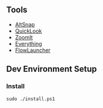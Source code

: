 Tools
-----

+ [AltSnap](https://github.com/RamonUnch/AltSnap/releases)
+ [QuickLook](https://github.com/QL-Win/QuickLook/releases)
+ [ZoomIt](https://learn.microsoft.com/en-us/sysinternals/downloads/zoomit)
+ [Everything](https://www.voidtools.com/support/everything/)
+ [FlowLauncher](https://www.flowlauncher.com/)

Dev Environment Setup
-------------------------

### Install

```console
sudo ./install.ps1
```

